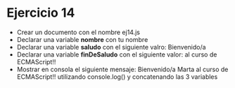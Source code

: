 # Ejercicio 14

- Crear un documento con el nombre ej14.js
- Declarar una variable **nombre** con tu nombre
- Declarar una variable **saludo** con el siguiente valro: Bienvenido/a
- Declarar una variable **finDeSaludo** con el siguiente valor: al curso de ECMAScript!!
- Mostrar en consola el siguiente mensaje: Bienvenido/a Marta al curso de ECMAScript!! utilizando console.log() y concatenando las 3 variables
